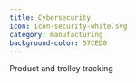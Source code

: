 ```yaml
---
title: Cybersecurity
icon: icon-security-white.svg
category: manufacturing
background-color: 57CED0
---
```


Product and trolley tracking
